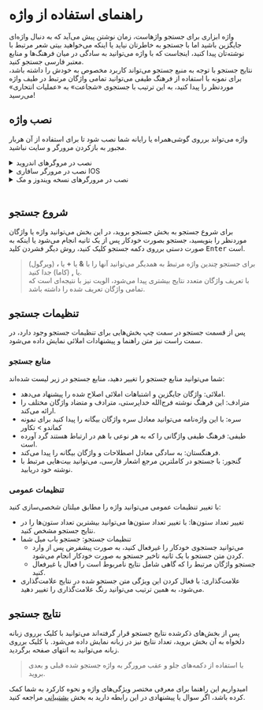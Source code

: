 # راهنمای استفاده از واژه

واژه ابزاری برای جستجو واژهاست، زمان نوشتن پیش می‌آید که به دنبال واژه‌ای جایگزین باشید اما با جستجو به خاطرتان نیاید یا اینکه می‌خواهید بیتی شعر مرتبط با نوشته‌تان پیدا کنید، اینجاست که با واژه می‌توانید به سادگی در میان فرهنگ‌ها و منابع معتبر فارسی جستجو کنید.  
نتایج جستجو با توجه به منبع جستجو می‌تواند کاربرد مخصوص به خودش را داشته باشد،
برای نمونه با استفاده از فرهنگ طیفی می‌توانید تمامی واژگان مرتبط در طیف واژه موردنظر را پیدا کنید، به این ترتیب با جستجوی «شجاعت» به «عملیات انتحاری» می‌رسید!

## نصب واژه

واژه می‌تواند برروی گوشی‌همراه یا رایانه شما نصب شود تا برای استفاده از آن هربار مجبور به بازکردن مرورگر و سایت نباشید.

<details class="detail-box">
  <summary>نصب در مروگرهای اندروید</summary>
   با کلیک بر روی 
   <svg aria-label="سه نقطه منو" class="tutorial-icon" viewBox="0 0 384 384"><circle cx="192" cy="42.667" r="42.667"></circle><circle cx="192" cy="192" r="42.667"></circle><circle cx="192" cy="341.333" r="42.667"></circle></svg>
   گزینه افزودن به صفحه اصلی
   (Add to home screen)
   را انتخاب کنید،
   می‌توانید نام برنامه را به دلخواه تغییر دهید.
</details>

<details class="detail-box">
  <summary>نصب در مرورگر سافاری IOS</summary>
  با انتخاب گزینه اشتراک‌گذاری
   <svg aria-label="آیکون اشتراک‌گذاری صفحه وب IOS" class="tutorial-icon" viewBox="0 0 551.13 551.13"><path d="M465.016 172.228h-51.668v34.446h34.446v310.011H103.337V206.674h34.446v-34.446H86.114c-9.52 0-17.223 7.703-17.223 17.223v344.456c0 9.52 7.703 17.223 17.223 17.223h378.902c9.52 0 17.223-7.703 17.223-17.223V189.451c0-9.52-7.703-17.223-17.223-17.223z"></path><path d="M258.342 65.931v244.08h34.446V65.931l73.937 73.937 24.354-24.354L275.565 0 160.051 115.514l24.354 24.354z"></path></svg>
   و <svg aria-label="آیکون افزودن به صفحه اصلی IOS" class="tutorial-icon" viewBox="0 0 512 512"><path d="M354.667 256c0 11.046-8.954 20-20 20H276v58.667c0 11.046-8.954 20-20 20s-20-8.954-20-20V276h-58.667c-11.046 0-20-8.954-20-20s8.954-20 20-20H236v-58.667c0-11.046 8.954-20 20-20s20 8.954 20 20V236h58.667c11.045 0 20 8.954 20 20zM512 148.372v215.256c0 37.396-14.563 72.553-41.005 98.995C466.783 465.595 432.014 512 363.628 512H148.372c-68.378 0-103.111-46.374-107.367-49.377C14.563 436.181 0 401.023 0 363.628V148.372c0-37.396 14.563-72.553 41.005-98.995C45.217 46.405 79.986 0 148.372 0h215.256c68.378 0 103.111 46.374 107.367 49.377C497.438 75.819 512 110.977 512 148.372zm-40 0c0-26.711-10.402-51.823-29.289-70.71C438.329 74.511 414.003 40 363.628 40H148.372c-50.105 0-74.849 34.617-79.083 37.662C50.402 96.549 40 121.661 40 148.372v215.256c0 26.711 10.402 51.823 29.289 70.71C73.671 437.489 97.997 472 148.372 472h215.256c50.105 0 74.849-34.617 79.083-37.662C461.598 415.451 472 390.339 472 363.628z"></path></svg>
   (Add to home screen) 
   را انتخاب کنید، نامی برای برنامه نوشته و بر روی دکمه افزودن کلیک کنید.
</details>

<details class="detail-box">
  <summary>نصب در مرورگرهای نسخه ویندوز و مک</summary>
  برای نصب اپ واژه در ویندوز و مک بهترین گزینه‌های در دسترس مرورگرهای کروم و اِج هستند.
  <h3 class="size-lg" style="margin-top: 1em">Chrome</h3>
  اگر از مرورگر کروم استفاده کنید در سمت راست آدرس‌بار علامت 
  <svg aria-label="آیکون افزودن سایت به دسکتاپ کروم" viewBox="0 0 512 512" class="tutorial-icon"><path d="M256 0C114.833 0 0 114.833 0 256s114.833 256 256 256 256-114.853 256-256S397.167 0 256 0zm0 472.341c-119.275 0-216.341-97.046-216.341-216.341S136.725 39.659 256 39.659 472.341 136.705 472.341 256 375.295 472.341 256 472.341z"></path><path d="M355.148 234.386H275.83v-79.318c0-10.946-8.864-19.83-19.83-19.83s-19.83 8.884-19.83 19.83v79.318h-79.318c-10.966 0-19.83 8.884-19.83 19.83s8.864 19.83 19.83 19.83h79.318v79.318c0 10.946 8.864 19.83 19.83 19.83s19.83-8.884 19.83-19.83v-79.318h79.318c10.966 0 19.83-8.884 19.83-19.83s-8.864-19.83-19.83-19.83z"></path></svg>
  را انتخاب کنید تا برنامه به دسکتاپ اضافه شود.
  <h3 class="size-lg" style="margin-top: 1em">Edge</h3>
  در مرورگر کروم با کلیک بر روی
   <svg aria-label="سه نقطه منو" class="tutorial-icon rotate-90" viewBox="0 0 384 384"><circle cx="192" cy="42.667" r="42.667"></circle><circle cx="192" cy="192" r="42.667"></circle><circle cx="192" cy="341.333" r="42.667"></circle></svg>
   به بخش برنامه‌ها (Apps) بروید و بر روی نصب واژه کلیک کنید.
</details>
<br/>

## شروع جستجو

برای شروع جستجو به بخش جستجو بروید، در این بخش می‌توانید واژه یا واژگان موردنظر را بنویسید،‌ جستجو بصورت خودکار پس از یک ثانیه انجام می‌شود یا اینکه به صورت دستی برروی دکمه جستجو کلیک کنید، روش دیگر فشردن کلید <kbd>Enter</kbd> است.

> برای جستجو چندین واژه مرتبط به همدیگر می‌توانید آنها را با **&** یا **+** یا **،** (ویرگول) یا **,** (کاما) جدا کنید.  
> با تعریف واژگان متعدد نتایج بیشتری پیدا می‌شود، الویت نیز با نتیجه‌ای است که تمامی واژگان تعریف شده را داشته باشد.

## تنظیمات جستجو

پس از قسمت جستجو در سمت چپ بخش‌هایی برای تنظیمات جستجو وجود دارد، در سمت راست نیز متن راهنما و پیشنهادات املائی نمایش داده می‌شود.

### منابع جستجو

شما می‌توانید منابع جستجو را تغییر دهید، منابع جستجو در زیر لیست شده‌اند:

- املائی:‌ واژگان جایگزین و اشتباهات املائی اصلاح شده را پیشنهاد می‌دهد.
- مترادف: این فرهنگ نوشته فرج‌الله خداپرستی، مترادف و متضاد واژگان مختلف را ارائه می‌کند.
- سره: با این واژه‌نامه می‌توانید معادل سره واژگان بیگانه را پیدا کنید برای نمونه کماندو > تکاور
- طیفی: فرهنگ طیفی واژگانی را که به هر نوعی با هم در ارتباط هستند گرد آورده است.
- فرهنگستان: به سادگی معادل اصطلاحات و واژگان بیگانه را پیدا می‌کند.
- گنجور: با جستجو در کاملترین مرجع اشعار فارسی، می‌توانید بیت‌هایی مرتبط با نوشته خود دریابید.

### تنظیمات عمومی

با تغییر تنظیمات عمومی می‌توانید واژه را مطابق میلتان شخصی‌سازی کنید:

- تغییر تعداد ستون‌ها: با تغییر تعداد ستون‌ها می‌توانید بیشترین تعداد ستون‌ها را در نتایج جستجو مشخص کنید.
- تنظیمات جستجو: جستجو باب میل شما
  - می‌توانید جستجوی خودکار را غیرفعال کنید، به صورت پیشفرض پس از وارد کردن متن جستجو با یک ثانیه تاخیر جستجو به صورت خودکار انجام می‌شود.
  - جستجو واژگان مرتبط را که گاهی شامل نتایج نامربوط است را فعال یا غیرفعال کنید.
- علامت‌گذاری: با فعال کردن این ویژگی متن جستجو شده در نتایج علامت‌گذاری می‌شود، به همین ترتیب می‌توانید رنگ علامت‌گذاری را تغییر دهید.

## نتایج جستجو

پس از بخش‌های ذکرشده نتایج جستجو قرار گرفته‌اند می‌توانید با کلیک برروی زبانه دلخواه به آن بخش بروید، تعداد نتایج نیز در زبانه نمایش داده می‌شود. با کلیک برروی زبانه می‌توانید به انتهای صفحه برگردید.

> با استفاده از دکمه‌های جلو و عقب مرورگر به واژه جستجو شده قبلی و بعدی بروید.

امیدواریم این راهنما برای معرفی مختصر ویژگی‌های واژه و نحوه کارکرد به شما کمک کرده باشد، اگر سوال یا پیشنهادی در این رابطه دارید به بخش <a href="/support">پشتیبانی</a> مراجعه کنید.

